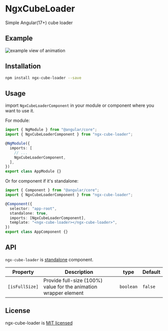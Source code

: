 # NgxCubeLoader

Simple Angular(17+) cube loader

## Example

<img src="https://github.com/KostaD02/kd-loader/blob/main/visual.gif" alt="example view of animation">

## Installation

```bash
npm install ngx-cube-loader --save
```

## Usage

import `NgxCubeLoaderComponent` in your module or component where you want to use it.

For module:

```ts
import { NgModule } from "@angular/core";
import { NgxCubeLoaderComponent } from "ngx-cube-loader";

@NgModule({
  imports: [
    // ...
    NgxCubeLoaderComponent,
  ],
})
export class AppModule {}
```

Or for component if it's standalone:

```ts
import { Component } from "@angular/core";
import { NgxCubeLoaderComponent } from "ngx-cube-loader";

@Component({
  selector: "app-root",
  standalone: true,
  imports: [NgxCubeLoaderComponent],
  template: "<ngx-cube-loader></ngx-cube-loader>",
})
export class AppComponent {}
```

## API

`ngx-cube-loader` is [standalone](https://angular.io/guide/standalone-components) component.

| Property       | Description                                                      | type      | Default |
| -------------- | ---------------------------------------------------------------- | --------- | ------- |
| `[isFullSize]` | Provide full-size (100%) value for the animation wrapper element | `boolean` | `false` |

## License

ngx-cube-loader is [MIT licensed](https://github.com/KostaD02/kd-loader/blob/main/LICENSE)

